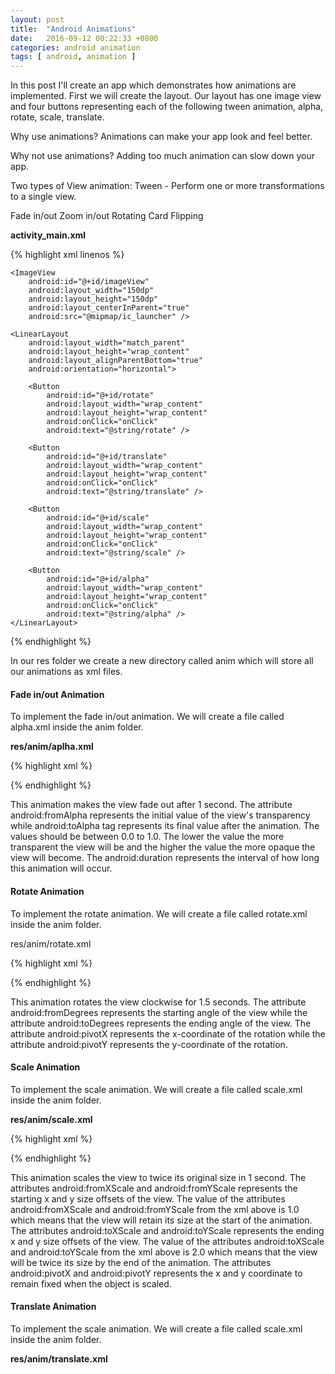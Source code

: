 ```yaml
---
layout: post
title:  "Android Animations"
date:   2016-09-12 00:22:33 +0800
categories: android animation
tags: [ android, animation ]
---
```

<p>In this post I'll create an app which demonstrates how animations are implemented.
First we will create the layout.  Our layout has one image view and four buttons representing each of the following tween animation, alpha, rotate, scale, translate.</p>

Why use animations?
Animations can make your app look and feel better.

Why not use animations?
Adding too much animation can slow down your app.

Two types of View animation:
Tween - Perform one or more transformations to a single view.

Fade in/out
Zoom in/out
Rotating
Card Flipping

<b>activity_main.xml</b>

{% highlight xml linenos %}
<?xml version="1.0" encoding="utf-8"?>
<RelativeLayout xmlns:android="http://schemas.android.com/apk/res/android"
    xmlns:tools="http://schemas.android.com/tools"
    android:layout_width="match_parent"
    android:layout_height="match_parent"
    android:paddingBottom="@dimen/activity_vertical_margin"
    android:paddingLeft="@dimen/activity_horizontal_margin"
    android:paddingRight="@dimen/activity_horizontal_margin"
    android:paddingTop="@dimen/activity_vertical_margin"
    tools:context="com.emmanuelcorrales.animationsdemo.MainActivity">

    <ImageView
        android:id="@+id/imageView"
        android:layout_width="150dp"
        android:layout_height="150dp"
        android:layout_centerInParent="true"
        android:src="@mipmap/ic_launcher" />

    <LinearLayout
        android:layout_width="match_parent"
        android:layout_height="wrap_content"
        android:layout_alignParentBottom="true"
        android:orientation="horizontal">

        <Button
            android:id="@+id/rotate"
            android:layout_width="wrap_content"
            android:layout_height="wrap_content"
            android:onClick="onClick"
            android:text="@string/rotate" />

        <Button
            android:id="@+id/translate"
            android:layout_width="wrap_content"
            android:layout_height="wrap_content"
            android:onClick="onClick"
            android:text="@string/translate" />

        <Button
            android:id="@+id/scale"
            android:layout_width="wrap_content"
            android:layout_height="wrap_content"
            android:onClick="onClick"
            android:text="@string/scale" />

        <Button
            android:id="@+id/alpha"
            android:layout_width="wrap_content"
            android:layout_height="wrap_content"
            android:onClick="onClick"
            android:text="@string/alpha" />
    </LinearLayout>

</RelativeLayout>
{% endhighlight %}

<p>In our res folder we create a new directory called anim which will store all our animations as xml files.</p>

<h4>Fade in/out Animation</h4>

<p>To implement the fade in/out animation. We will create a file called alpha.xml inside the anim folder.</p>

<b>res/anim/aplha.xml</b>

{% highlight xml %}
<?xml version="1.0" encoding="utf-8"?>
<alpha xmlns:android="http://schemas.android.com/apk/res/android"
    android:duration="1000"
    android:fromAlpha="1.0"
    android:toAlpha="0.0" />
{% endhighlight %}

<p>This animation makes the view fade out after 1 second. The attribute android:fromAlpha represents the initial value of the view's transparency while android:toAlpha tag represents its final value after the animation. The values should be between 0.0 to 1.0. The lower the value the more transparent the view will be and the higher the value the more opaque the view will become. The android:duration represents the interval of how long this animation will occur.</p>

<h4>Rotate Animation</h4>

<p>To implement the rotate animation. We will create a file called rotate.xml inside the anim folder.</p>

res/anim/rotate.xml

{% highlight xml %}
<?xml version="1.0" encoding="utf-8"?>
<rotate xmlns:android="http://schemas.android.com/apk/res/android"
    android:duration="1500"
    android:fromDegrees="0"
    android:pivotX="50%"
    android:pivotY="50%"
    android:toDegrees="360" />
{% endhighlight %}

<p>This animation rotates the view clockwise for 1.5 seconds. The attribute android:fromDegrees represents the starting angle of the view while the attribute android:toDegrees represents the ending angle of the view. The attribute android:pivotX represents the x-coordinate of the rotation while the attribute android:pivotY represents the y-coordinate of the rotation.</p>

<h4>Scale Animation</h4>

<p>To implement the scale animation. We will create a file called scale.xml inside the anim folder.</p>

<b>res/anim/scale.xml</b>

{% highlight xml %}
<?xml version="1.0" encoding="utf-8"?>
<scale xmlns:android="http://schemas.android.com/apk/res/android"
    android:duration="1000"
    android:fromXScale="1.0"
    android:fromYScale="1.0"
    android:pivotX="50%"
    android:pivotY="50%"
    android:toXScale="2.0"
    android:toYScale="2.0" />
{% endhighlight %}


<p>This animation scales the view to twice its original size in 1 second. The attributes android:fromXScale and android:fromYScale represents the starting x and y size offsets of the view. The value of the attributes android:fromXScale and android:fromYScale from the xml above is 1.0 which means that the view will retain its size at the start of the animation. The attributes android:toXScale and android:toYScale represents the ending x and y size offsets of the view. The value of the attributes android:toXScale and android:toYScale from the xml above is 2.0 which means that the view will be twice its size by the end of the animation. The attributes android:pivotX and android:pivotY represents the x and y coordinate to remain fixed when the object is scaled.</p>

<h4>Translate Animation</h4>

<p>To implement the scale animation. We will create a file called scale.xml inside the anim folder.</p>

<b>res/anim/translate.xml</b>
